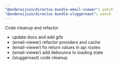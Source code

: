 ```yaml
---
"@onderwijsin/directus-bundle-email-viewer": patch
"@onderwijsin/directus-bundle-sluggernaut": patch
---
```


Code cleanup and refactor

- update docs and add gifs
- (email-viewer) refactor providers and cache
- (email-viewer) fix return values in api routes
- (email-viewer) add debounce to loading state
- (sluggernaut) code cleanup

